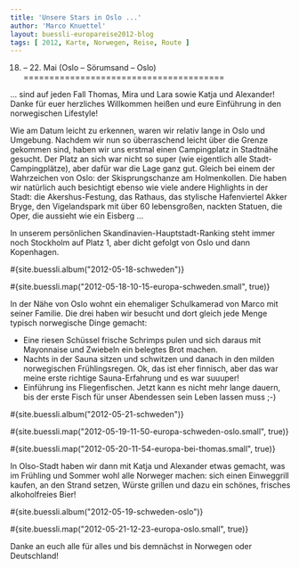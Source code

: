 ```yaml
---
title: 'Unsere Stars in Oslo ...'
author: 'Marco Knuettel'
layout: buessli-europareise2012-blog
tags: [ 2012, Karte, Norwegen, Reise, Route ]
---
```

18. – 22. Mai (Oslo – Sörumsand – Oslo)
=======================================

... sind auf jeden Fall Thomas, Mira und Lara sowie Katja und Alexander! Danke für euer herzliches 
Willkommen heißen und eure Einführung in den norwegischen Lifestyle!

Wie am Datum leicht zu erkennen, waren wir relativ lange in Oslo und Umgebung. Nachdem wir nun so 
überraschend leicht über die Grenze gekommen sind, haben wir uns erstmal einen Campingplatz in 
Stadtnähe gesucht. Der Platz an sich war nicht so super (wie eigentlich alle Stadt-Campingplätze), 
aber dafür war die Lage ganz gut. Gleich bei einem der Wahrzeichen von Oslo: der Skisprungschanze 
am Holmenkollen. Die haben wir natürlich auch besichtigt ebenso wie viele andere Highlights in der 
Stadt: die Akershus-Festung, das Rathaus, das stylische Hafenviertel Akker Bryge, den Vigelandspark 
mit über 60 lebensgroßen, nackten Statuen, die Oper, die aussieht wie ein Eisberg ...

In unserem persönlichen Skandinavien-Hauptstadt-Ranking steht immer noch Stockholm auf Platz 1, aber 
dicht gefolgt von Oslo und dann Kopenhagen.

#{site.buessli.album("2012-05-18-schweden")}

#{site.buessli.map("2012-05-18-10-15-europa-schweden.small", true)}

In der Nähe von Oslo wohnt ein ehemaliger Schulkamerad von Marco mit seiner Familie. Die drei haben wir 
besucht und dort gleich jede Menge typisch norwegische Dinge gemacht:

 * Eine riesen Schüssel frische Schrimps pulen und sich daraus mit Mayonnaise und Zwiebeln ein 
   belegtes Brot machen.
 * Nachts in der Sauna sitzen und schwitzen und danach in den milden norwegischen Frühlingsregen. 
   Ok, das ist eher finnisch, aber das war meine erste richtige Sauna-Erfahrung und es war suuuper!
 * Einführung ins Fliegenfischen. Jetzt kann es nicht mehr lange dauern, bis der erste Fisch für 
   unser Abendessen sein Leben lassen muss ;-)

#{site.buessli.album("2012-05-21-schweden")}

#{site.buessli.map("2012-05-19-11-50-europa-schweden-oslo.small", true)}

#{site.buessli.map("2012-05-20-11-54-europa-bei-thomas.small", true)}

In Olso-Stadt haben wir dann mit Katja und Alexander etwas gemacht, was im Frühling und Sommer wohl 
alle Norweger machen: sich einen Einweggrill kaufen, an den Strand setzen, Würste grillen und dazu 
ein schönes, frisches alkoholfreies Bier!

#{site.buessli.album("2012-05-19-schweden-oslo")}

#{site.buessli.map("2012-05-21-12-23-europa-oslo.small", true)}

Danke an euch alle für alles und bis demnächst in Norwegen oder Deutschland!
